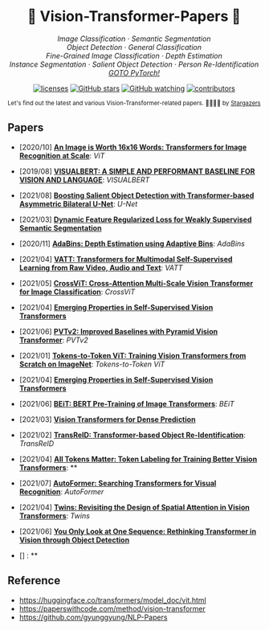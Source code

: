 <h1 align="center"> 🌟 Vision-Transformer-Papers 🌟 </h1>

<p align="center">
  </a> 
    </a>
  <em>
    Image Classification
    · Semantic Segmentation
  </em>
  <br />
  <em>
    Object Detection
    · General Classification
  </em>
  <br />
  <em>
     Fine-Grained Image Classification
     ·  Depth Estimation
  </em>
  <br />
  <em>
    Instance Segmentation	
    · Salient Object Detection
    · Person Re-Identification	
  </em>
  <br />
  
  <em>
    <a href="https://github.com/gyunggyung/PyTorch">
      GOTO PyTorch!
    </a>
  </em>
</p>

<p align="center">
  <a href="https://opensource.org/licenses/MIT">
    <img alt="licenses" src="https://img.shields.io/github/license/gyunggyung/Vision-Transformer-Papers?style=flat-square"></a>
  <a href="https://github.com/gyunggyung/Vision-Transformer-Papers/stargazers">
    <img alt="GitHub stars" src="https://img.shields.io/github/stars/gyunggyung/Vision-Transformer-Papers?style=flat-square&color=yellow"></a>
  <a href="https://github.com/gyunggyung/Vision-Transformer-Papers/blob/master/watchers">
    <img alt="GitHub watching" src="https://img.shields.io/github/watchers/gyunggyung/Vision-Transformer-Papers?style=flat-square&color=ff69b4"></a>
  <a href="https://github.com/gyunggyung/Vision-Transformer-Papers/graphs/contributors">
    <img alt="contributors" src="https://img.shields.io/badge/contributors-welcome-yellowgreen?style=flat-square"></a>
</p>

<div align="center">
    <sub> Let's find out the latest and various Vision-Transformer-related papers. 🙇‍♂️🙇‍♀️ by <a href="https://github.com/gyunggyung/Vision-Transformer-Papers/stargazers">Stargazers</a>  </sub>
</div>


## Papers

- [2020/10] **[An Image is Worth 16x16 Words: Transformers for Image Recognition at Scale](https://arxiv.org/abs/2010.11929v2.pdf)**: *ViT*
- [2019/08] **[VISUALBERT: A SIMPLE AND PERFORMANT BASELINE FOR VISION AND LANGUAGE](https://arxiv.org/abs/2010.11929v2.pdf)**: *VISUALBERT*
- [2021/08] **[Boosting Salient Object Detection with Transformer-based Asymmetric Bilateral U-Net](https://arxiv.org/pdf/2108.07851v2.pdf)**: *U-Net*
- [2021/03] **[Dynamic Feature Regularized Loss for Weakly Supervised Semantic Segmentation](https://arxiv.org/pdf/2108.01296v1.pdf)**
- [2020/11] **[AdaBins: Depth Estimation using Adaptive Bins](https://arxiv.org/pdf/2011.14141v1.pdf)**: *AdaBins*
- [2021/04] **[VATT: Transformers for Multimodal Self-Supervised Learning from Raw Video, Audio and Text](https://arxiv.org/pdf/2104.11178v2.pdf)**: *VATT*
- [2021/05] **[CrossViT: Cross-Attention Multi-Scale Vision Transformer for Image Classification](https://arxiv.org/pdf/2103.14899v1.pdf)**: *CrossViT*
- [2021/04] **[Emerging Properties in Self-Supervised Vision Transformers](https://arxiv.org/pdf/2104.14294v2.pdf)**
- [2021/06] **[PVTv2: Improved Baselines with Pyramid Vision Transformer](https://arxiv.org/pdf/2106.13797v4.pdf)**: *PVTv2*
- [2021/01] **[Tokens-to-Token ViT: Training Vision Transformers from Scratch on ImageNet](https://arxiv.org/pdf/2101.11986v2.pdf)**: *Tokens-to-Token ViT*
- [2021/04] **[Emerging Properties in Self-Supervised Vision Transformers](https://arxiv.org/pdf/2104.14294v2.pdf)**
- [2021/06] **[BEiT: BERT Pre-Training of Image Transformers](https://arxiv.org/pdf/2106.08254v1.pdf)**: *BEiT*
- [2021/03] **[Vision Transformers for Dense Prediction](https://arxiv.org/pdf/2103.13413v1.pdf)**
- [2021/02] **[TransReID: Transformer-based Object Re-Identification](https://arxiv.org/pdf/2102.04378v2.pdf)**: *TransReID*
- [2021/04] **[All Tokens Matter: Token Labeling for Training Better Vision Transformers](https://arxiv.org/pdf/2104.10858v3.pdf)**: **
- [2021/07] **[AutoFormer: Searching Transformers for Visual Recognition](https://arxiv.org/pdf/2107.00651v1.pdf)**: *AutoFormer*
- [2021/04] **[Twins: Revisiting the Design of Spatial Attention in Vision Transformers](https://arxiv.org/pdf/2104.13840v3.pdf)**: *Twins*
- [2021/06] **[You Only Look at One Sequence: Rethinking Transformer in Vision through Object Detection](https://arxiv.org/pdf/2106.00666v2.pdf)**

- [] **[]()**: **


## Reference
- https://huggingface.co/transformers/model_doc/vit.html
- https://paperswithcode.com/method/vision-transformer
- https://github.com/gyunggyung/NLP-Papers
